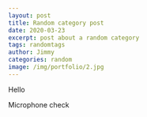 ```yaml
---
layout: post
title: Random category post
date: 2020-03-23
excerpt: post about a random category
tags: randomtags
author: Jimmy
categories: random
image: /img/portfolio/2.jpg
---
```


Hello

Microphone check
